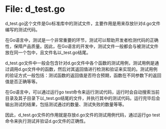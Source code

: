 # File: d_test.go

d_test.go这个文件是Go标准库中的测试文件，主要作用是用来存放针对d.go文件编写的测试代码。

在Go语言中，测试是一个非常重要的环节，测试可以帮助开发者检测代码的正确性，保障产品质量。因此，在Go语言的开发中，测试文件一般都会与被测试文件放在同一个包中，且文件名以_test.go结尾。

d_test.go文件中一般会包含针对d.go文件中各个函数的测试用例，测试用例是通过调用d.go文件中的函数，然后对其返回值进行检测和验证来实现的。测试用例的验证方式一般包括：测试函数的返回值是否符合预期，函数在不同参数下的返回值是否正确等等。

在Go语言中，可以通过运行go test命令来运行测试代码，运行时会自动搜索当前目录及其子目录下以_test.go结尾的文件，并执行其中的测试代码。运行完毕后会输出测试的结果，包括测试通过的数量、测试失败的数量等等。

因此，d_test.go文件的作用就是存放d.go文件的测试用例代码，通过运行go test命令来执行测试并验证d.go文件的正确性。

